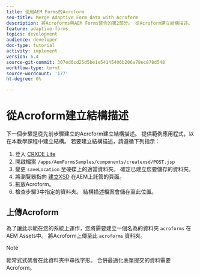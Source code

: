 ```yaml
---
title: 使用AEM Forms的Acroform
seo-title: Merge Adaptive Form data with Acroform
description: 將Acroforms與AEM Forms整合的第2部分。 從Acroform建立結構描述。
feature: adaptive-forms
topics: development
audience: developer
doc-type: tutorial
activity: implement
version: 6.4
source-git-commit: 307ed6cd25d5be1e54145406b206a78ec878d548
workflow-type: tm+mt
source-wordcount: '177'
ht-degree: 0%

---
```



# 從Acroform建立結構描述

下一個步驟是從先前步驟建立的Acroform建立結構描述。 提供範例應用程式，以在本教學課程中建立結構。 若要建立結構描述，請遵循下列指示：

1. 登入 [CRXDE Lite](http://localhost:4502/crx/de)
2. 開啟檔案 `/apps/AemFormsSamples/components/createxsd/POST.jsp`
3. 變更 `saveLocation` 至硬碟上的適當資料夾。 確定已建立您要儲存的資料夾。
4. 將瀏覽器指向 [建立XSD](http://localhost:4502/content/DocumentServices/CreateXsd.html) 在AEM上託管的頁面。
5. 拖放Acroform。
6. 檢查步驟3中指定的資料夾。 結構描述檔案會儲存至此位置。

## 上傳Acroform

為了讓此示範在您的系統上運作，您將需要建立一個名為的資料夾 `acroforms` 在AEM Assets中。 將Acroform上傳至此 `acroforms` 資料夾。

>[!NOTE]
>
>範常式式碼會在此資料夾中尋找字形。 合併最適化表單提交的資料需要Acroform。
